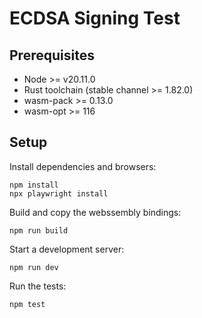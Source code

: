 # ECDSA Signing Test

## Prerequisites

* Node >= v20.11.0
* Rust toolchain (stable channel >= 1.82.0)
* wasm-pack >= 0.13.0
* wasm-opt >= 116

## Setup

Install dependencies and browsers:

```
npm install
npx playwright install
```

Build and copy the webssembly bindings:

```
npm run build
```

Start a development server:

```
npm run dev
```

Run the tests:

```
npm test
```
